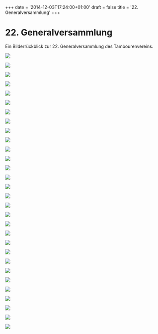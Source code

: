 +++
date = '2014-12-03T17:24:00+01:00'
draft = false
title = '22. Generalversammlung'
+++

# 22. Generalversammlung

Ein Bilderrückblick zur 22. Generalversammlung des Tambourenvereins.

[![](http://tambourenarthgoldau.ch/wp-content/uploads/2014/12/IMG_20141202_214730-Large-150x150.jpg)](http://tambourenarthgoldau.ch/?attachment_id=2333)

[![](http://tambourenarthgoldau.ch/wp-content/uploads/2014/12/IMG_20141202_193905-Large-150x150.jpg)](http://tambourenarthgoldau.ch/?attachment_id=2334)

[![](http://tambourenarthgoldau.ch/wp-content/uploads/2014/12/IMG_20141202_193915-Large-150x150.jpg)](http://tambourenarthgoldau.ch/?attachment_id=2335)

  

[![](http://tambourenarthgoldau.ch/wp-content/uploads/2014/12/IMG_20141202_193922-Large-150x150.jpg)](http://tambourenarthgoldau.ch/?attachment_id=2336)

[![](http://tambourenarthgoldau.ch/wp-content/uploads/2014/12/IMG_20141202_194522-Large-150x150.jpg)](http://tambourenarthgoldau.ch/?attachment_id=2337)

[![](http://tambourenarthgoldau.ch/wp-content/uploads/2014/12/IMG_20141202_194535-Large-150x150.jpg)](http://tambourenarthgoldau.ch/?attachment_id=2338)

  

[![](http://tambourenarthgoldau.ch/wp-content/uploads/2014/12/IMG_20141202_200946-Large-150x150.jpg)](http://tambourenarthgoldau.ch/?attachment_id=2339)

[![](http://tambourenarthgoldau.ch/wp-content/uploads/2014/12/IMG_20141202_202915-Large-150x150.jpg)](http://tambourenarthgoldau.ch/?attachment_id=2340)

[![](http://tambourenarthgoldau.ch/wp-content/uploads/2014/12/IMG_20141202_202921-Large-150x150.jpg)](http://tambourenarthgoldau.ch/?attachment_id=2341)

  

[![](http://tambourenarthgoldau.ch/wp-content/uploads/2014/12/IMG_20141202_202933-Large-150x150.jpg)](http://tambourenarthgoldau.ch/?attachment_id=2342)

[![](http://tambourenarthgoldau.ch/wp-content/uploads/2014/12/IMG_20141202_202957-Large-150x150.jpg)](http://tambourenarthgoldau.ch/?attachment_id=2343)

[![](http://tambourenarthgoldau.ch/wp-content/uploads/2014/12/IMG_20141202_203002-Large-150x150.jpg)](http://tambourenarthgoldau.ch/?attachment_id=2344)

  

[![](http://tambourenarthgoldau.ch/wp-content/uploads/2014/12/IMG_20141202_203040-Large-150x150.jpg)](http://tambourenarthgoldau.ch/?attachment_id=2345)

[![](http://tambourenarthgoldau.ch/wp-content/uploads/2014/12/IMG_20141202_203045-Large-150x150.jpg)](http://tambourenarthgoldau.ch/?attachment_id=2346)

[![](http://tambourenarthgoldau.ch/wp-content/uploads/2014/12/IMG_20141202_203110-Large-150x150.jpg)](http://tambourenarthgoldau.ch/?attachment_id=2347)

  

[![](http://tambourenarthgoldau.ch/wp-content/uploads/2014/12/IMG_20141202_203112-Large-150x150.jpg)](http://tambourenarthgoldau.ch/?attachment_id=2348)

[![](http://tambourenarthgoldau.ch/wp-content/uploads/2014/12/IMG_20141202_203118-Large-150x150.jpg)](http://tambourenarthgoldau.ch/?attachment_id=2349)

[![](http://tambourenarthgoldau.ch/wp-content/uploads/2014/12/IMG_20141202_203121-Large-150x150.jpg)](http://tambourenarthgoldau.ch/?attachment_id=2350)

  

[![](http://tambourenarthgoldau.ch/wp-content/uploads/2014/12/IMG_20141202_203218-Large-150x150.jpg)](http://tambourenarthgoldau.ch/?attachment_id=2351)

[![](http://tambourenarthgoldau.ch/wp-content/uploads/2014/12/IMG_20141202_203219-Large-150x150.jpg)](http://tambourenarthgoldau.ch/?attachment_id=2352)

[![](http://tambourenarthgoldau.ch/wp-content/uploads/2014/12/IMG_20141202_204252-Large-150x150.jpg)](http://tambourenarthgoldau.ch/?attachment_id=2353)

  

[![](http://tambourenarthgoldau.ch/wp-content/uploads/2014/12/IMG_20141202_204301-Large-150x150.jpg)](http://tambourenarthgoldau.ch/?attachment_id=2354)

[![](http://tambourenarthgoldau.ch/wp-content/uploads/2014/12/IMG_20141202_204318-Large-150x150.jpg)](http://tambourenarthgoldau.ch/?attachment_id=2355)

[![](http://tambourenarthgoldau.ch/wp-content/uploads/2014/12/IMG_20141202_204333-Large-150x150.jpg)](http://tambourenarthgoldau.ch/?attachment_id=2356)

  

[![](http://tambourenarthgoldau.ch/wp-content/uploads/2014/12/IMG_20141202_204338-Large-150x150.jpg)](http://tambourenarthgoldau.ch/?attachment_id=2357)

[![](http://tambourenarthgoldau.ch/wp-content/uploads/2014/12/IMG_20141202_204931-Large-150x150.jpg)](http://tambourenarthgoldau.ch/?attachment_id=2358)

[![](http://tambourenarthgoldau.ch/wp-content/uploads/2014/12/IMG_20141202_204937-Large-150x150.jpg)](http://tambourenarthgoldau.ch/?attachment_id=2359)

  

[![](http://tambourenarthgoldau.ch/wp-content/uploads/2014/12/IMG_20141202_205118-Large-150x150.jpg)](http://tambourenarthgoldau.ch/?attachment_id=2360)

[![](http://tambourenarthgoldau.ch/wp-content/uploads/2014/12/IMG_20141202_205120-Large-150x150.jpg)](http://tambourenarthgoldau.ch/?attachment_id=2361)

[![](http://tambourenarthgoldau.ch/wp-content/uploads/2014/12/IMG_20141202_205350-Large-150x150.jpg)](http://tambourenarthgoldau.ch/?attachment_id=2362)
